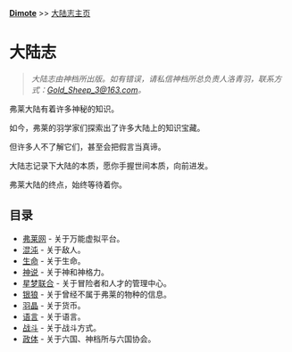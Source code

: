 **[Dimote](https://dimote.top)** >> [大陆志主页](index.md)

# 大陆志

> *大陆志由神档所出版。如有错误，请私信神档所总负责人洛青羽，联系方式：Gold_Sheep_3@163.com。*

弗莱大陆有着许多神秘的知识。

如今，弗莱的羽学家们探索出了许多大陆上的知识宝藏。

但许多人不了解它们，甚至会把假言当真谛。

大陆志记录下大陆的本质，愿你手握世间本质，向前进发。

弗莱大陆的终点，始终等待着你。

## 目录

- [弗莱网](fulaiwang.md) - 关于万能虚拟平台。
- [混沌](hundun.md) - 关于敌人。
- [生命](shengming.md) - 关于生命。
- [神说](shenshuo.md) - 关于神和神格力。
- [星梦联合](xingmenglianhe.md) - 关于冒险者和人才的管理中心。
- [银狼](yinlang.md)  - 关于曾经不属于弗莱的物种的信息。
- [羽晶](yujing.md)  - 关于货币。
- [语言](yuyan.md)  - 关于语言。
- [战斗](zhandou.md)  - 关于战斗方式。
- [政体](zhengti.md)   - 关于六国、神档所与六国协会。
